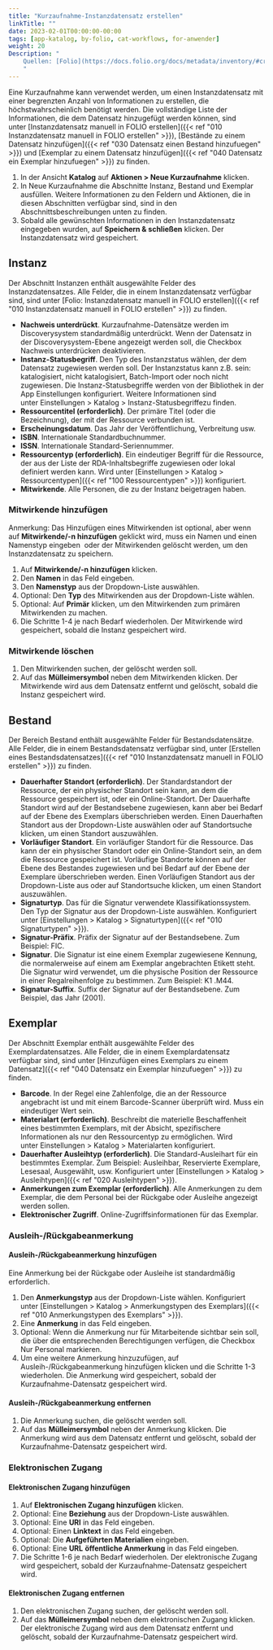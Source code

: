 ```yaml
---
title: "Kurzaufnahme-Instanzdatensatz erstellen"
linkTitle: ""
date: 2023-02-01T00:00:00-00:00
tags: [app-katalog, by-folio, cat-workflows, for-anwender]
weight: 20
Description: "
    Quellen: [Folio](https://docs.folio.org/docs/metadata/inventory/#creating-a-fast-add-instance-record) & [GBV](https://info.gbv.de/display/FOLIOGBVEXTERN/Folio:+Kurzaufnahme-Instanzdatensatz+erstellen)
    "
---
```


Eine Kurzaufnahme kann verwendet werden, um einen Instanzdatensatz mit einer begrenzten Anzahl von Informationen zu erstellen, die höchstwahrscheinlich benötigt werden. Die vollständige Liste der Informationen, die dem Datensatz hinzugefügt werden können, sind unter [Instanzdatensatz manuell in FOLIO erstellen]({{< ref "010 Instanzdatensatz manuell in FOLIO erstellen" >}}), [Bestände zu einem Datensatz hinzufügen]({{< ref "030 Datensatz einen Bestand hinzufuegen" >}}) und [Exemplar zu einem Datensatz hinzufügen]({{< ref "040 Datensatz ein Exemplar hinzufuegen" >}}) zu finden.

1.  In der Ansicht **Katalog** auf **Aktionen > Neue Kurzaufnahme** klicken.
2.  In Neue Kurzaufnahme die Abschnitte Instanz, Bestand und Exemplar ausfüllen. Weitere Informationen zu den Feldern und Aktionen, die in diesen Abschnitten verfügbar sind, sind in den Abschnittsbeschreibungen unten zu finden.
3.  Sobald alle gewünschten Informationen in den Instanzdatensatz eingegeben wurden, auf **Speichern & schließen** klicken. Der Instanzdatensatz wird gespeichert.

## Instanz

Der Abschnitt Instanzen enthält ausgewählte Felder des Instanzdatensatzes. Alle Felder, die in einem Instanzdatensatz verfügbar sind, sind unter [Folio: Instanzdatensatz manuell in FOLIO erstellen]({{< ref "010 Instanzdatensatz manuell in FOLIO erstellen" >}}) zu finden.

* **Nachweis unterdrückt**. Kurzaufnahme-Datensätze werden im Discoverysystem standardmäßig unterdrückt. Wenn der Datensatz in der Discoverysystem-Ebene angezeigt werden soll, die Checkbox Nachweis unterdrücken deaktivieren.
* **Instanz-Statusbegriff**. Den Typ des Instanzstatus wählen, der dem Datensatz zugewiesen werden soll. Der Instanzstatus kann z.B. sein: katalogisiert, nicht katalogisiert, Batch-Import oder noch nicht zugewiesen. Die Instanz-Statusbegriffe werden von der Bibliothek in der App Einstellungen konfiguriert. Weitere Informationen sind unter Einstellungen > Katalog > Instanz-Statusbegriffezu finden.
* **Ressourcentitel (erforderlich)**. Der primäre Titel (oder die Bezeichnung), der mit der Ressource verbunden ist.
* **Erscheinungsdatum**. Das Jahr der Veröffentlichung, Verbreitung usw.
* **ISBN**. Internationale Standardbuchnummer.
* **ISSN**. Internationale Standard-Seriennummer.
* **Ressourcentyp (erforderlich)**. Ein eindeutiger Begriff für die Ressource, der aus der Liste der RDA-Inhaltsbegriffe zugewiesen oder lokal definiert werden kann. Wird unter [Einstellungen > Katalog > Ressourcentypen]({{< ref "100 Ressourcentypen" >}}) konfiguriert.
* **Mitwirkende**. Alle Personen, die zu der Instanz beigetragen haben.

### Mitwirkende hinzufügen

Anmerkung: Das Hinzufügen eines Mitwirkenden ist optional, aber wenn auf **Mitwirkende/-n hinzufügen** geklickt wird, muss ein Namen und einen Namenstyp eingeben  oder der Mitwirkenden gelöscht werden, um den Instanzdatensatz zu speichern.

1.  Auf **Mitwirkende/-n hinzufügen** klicken.
2.  Den **Namen** in das Feld eingeben.
3.  Den **Namenstyp** aus der Dropdown-Liste auswählen.
4.  Optional: Den **Typ** des Mitwirkenden aus der Dropdown-Liste wählen.
5.  Optional: Auf **Primär** klicken, um den Mitwirkenden zum primären Mitwirkenden zu machen.
6.  Die Schritte 1-4 je nach Bedarf wiederholen. Der Mitwirkende wird gespeichert, sobald die Instanz gespeichert wird.

### Mitwirkende löschen

1.  Den Mitwirkenden suchen, der gelöscht werden soll.
2.  Auf das **Mülleimersymbol** neben dem Mitwirkenden klicken. Der Mitwirkende wird aus dem Datensatz entfernt und gelöscht, sobald die Instanz gespeichert wird.

## Bestand

Der Bereich Bestand enthält ausgewählte Felder für Bestandsdatensätze. Alle Felder, die in einem Bestandsdatensatz verfügbar sind, unter [Erstellen eines Bestandsdatensatzes]({{< ref "010 Instanzdatensatz manuell in FOLIO erstellen" >}}) zu finden.

* **Dauerhafter Standort (erforderlich)**. Der Standardstandort der Ressource, der ein physischer Standort sein kann, an dem die Ressource gespeichert ist, oder ein Online-Standort. Der Dauerhafte Standort wird auf der Bestandsebene zugewiesen, kann aber bei Bedarf auf der Ebene des Exemplars überschrieben werden. Einen Dauerhaften Standort aus der Dropdown-Liste auswählen oder auf Standortsuche klicken, um einen Standort auszuwählen.
* **Vorläufiger Standort**. Ein vorläufiger Standort für die Ressource. Das kann der ein physischer Standort oder ein Online-Standort sein, an dem die Ressource gespeichert ist. Vorläufige Standorte können auf der Ebene des Bestandes zugewiesen und bei Bedarf auf der Ebene der Exemplare überschrieben werden. Einen Vorläufigen Standort aus der Dropdown-Liste aus oder auf Standortsuche klicken, um einen Standort auszuwählen.
* **Signaturtyp**. Das für die Signatur verwendete Klassifikationssystem. Den Typ der Signatur aus der Dropdown-Liste auswählen. Konfiguriert unter [Einstellungen > Katalog > Signaturtypen]({{< ref "010 Signaturtypen" >}}).
* **Signatur-Präfix**. Präfix der Signatur auf der Bestandsebene. Zum Beispiel: FIC.
* **Signatur**. Die Signatur ist eine einem Exemplar zugewiesene Kennung, die normalerweise auf einem am Exemplar angebrachten Etikett steht. Die Signatur wird verwendet, um die physische Position der Ressource in einer Regalreihenfolge zu bestimmen. Zum Beispiel: K1 .M44.
* **Signatur-Suffix**. Suffix der Signatur auf der Bestandsebene. Zum Beispiel, das Jahr (2001).

## Exemplar

Der Abschnitt Exemplar enthält ausgewählte Felder des Exemplardatensatzes. Alle Felder, die in einem Exemplardatensatz verfügbar sind, sind unter [Hinzufügen eines Exemplars zu einem Datensatz]({{< ref "040 Datensatz ein Exemplar hinzufuegen" >}}) zu finden.

* **Barcode**. In der Regel eine Zahlenfolge, die an der Ressource angebracht ist und mit einem Barcode-Scanner überprüft wird. Muss ein eindeutiger Wert sein.
* **Materialart (erforderlich)**. Beschreibt die materielle Beschaffenheit eines bestimmten Exemplars, mit der Absicht, spezifischere Informationen als nur den Ressourcentyp zu ermöglichen. Wird unter Einstellungen > Katalog > Materialarten konfiguriert.
* **Dauerhafter Ausleihtyp (erforderlich)**. Die Standard-Ausleihart für ein bestimmtes Exemplar. Zum Beispiel: Ausleihbar, Reservierte Exemplare, Lesesaal, Ausgewählt, usw. Konfiguriert unter [Einstellungen > Katalog > Ausleihtypen]({{< ref "020 Ausleihtypen" >}}).
* **Anmerkungen zum Exemplar (erforderlich)**. Alle Anmerkungen zu dem Exemplar, die dem Personal bei der Rückgabe oder Ausleihe angezeigt werden sollen.
* **Elektronischer Zugriff**. Online-Zugriffsinformationen für das Exemplar.

### Ausleih-/Rückgabeanmerkung

#### Ausleih-/Rückgabeanmerkung hinzufügen

Eine Anmerkung bei der Rückgabe oder Ausleihe ist standardmäßig erforderlich.

1.  Den **Anmerkungstyp** aus der Dropdown-Liste wählen. Konfiguriert unter [Einstellungen > Katalog > Anmerkungstypen des Exemplars]({{< ref "010 Anmerkungstypen des Exemplars" >}}).
2.  Eine **Anmerkung** in das Feld eingeben.
3.  Optional: Wenn die Anmerkung nur für Mitarbeitende sichtbar sein soll, die über die entsprechenden Berechtigungen verfügen, die Checkbox Nur Personal markieren.
4.  Um eine weitere Anmerkung hinzuzufügen, auf Ausleih-/Rückgabeanmerkung hinzufügen klicken und die Schritte 1-3 wiederholen. Die Anmerkung wird gespeichert, sobald der Kurzaufnahme-Datensatz gespeichert wird.

#### Ausleih-/Rückgabeanmerkung entfernen

1.  Die Anmerkung suchen, die gelöscht werden soll.
2.  Auf das **Mülleimersymbol** neben der Anmerkung klicken. Die Anmerkung wird aus dem Datensatz entfernt und gelöscht, sobald der Kurzaufnahme-Datensatz gespeichert wird.

### Elektronischen Zugang

#### Elektronischen Zugang hinzufügen

1.  Auf **Elektronischen Zugang hinzufügen** klicken.
2.  Optional: Eine **Beziehung** aus der Dropdown-Liste auswählen.
3.  Optional: Eine **URI** in das Feld eingeben.
4.  Optional: Einen **Linktext** in das Feld eingeben.
5.  Optional: Die **Aufgeführten Materialien** eingeben.
6.  Optional: Eine **URL** **öffentliche Anmerkung** in das Feld eingeben.
7.  Die Schritte 1-6 je nach Bedarf wiederholen. Der elektronische Zugang wird gespeichert, sobald der Kurzaufnahme-Datensatz gespeichert wird.

#### Elektronischen Zugang entfernen

1.  Den elektronischen Zugang suchen, der gelöscht werden soll.
2.  Auf das **Mülleimersymbol** neben dem elektronischen Zugang klicken. Der elektronische Zugang wird aus dem Datensatz entfernt und gelöscht, sobald der Kurzaufnahme-Datensatz gespeichert wird.
